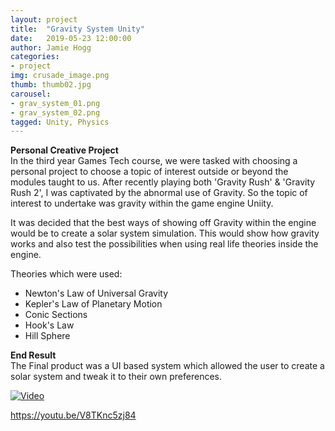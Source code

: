 ```yaml
---
layout: project
title:  "Gravity System Unity"
date:   2019-05-23 12:00:00
author: Jamie Hogg
categories:
- project
img: crusade_image.png
thumb: thumb02.jpg
carousel:
- grav_system_01.png
- grav_system_02.png
tagged: Unity, Physics
---
```

<B>Personal Creative Project</B><BR>
In the third year Games Tech course, we were tasked with choosing a personal project to choose a topic of interest outside or beyond the modules taught to us. After recently playing both 'Gravity Rush' & 'Gravity Rush 2', I was captivated by the abnormal use of Gravity. So the topic of interest to undertake was gravity within the game engine Uniity.
  
It was decided that the best ways of showing off Gravity within the engine would be to create a solar system simulation. This would show how gravity works and also test the possibilities when using real life theories inside the engine.

Theories which were used:
- Newton's Law of Universal Gravity
- Kepler's Law of Planetary Motion
- Conic Sections
- Hook's Law
- Hill Sphere

<B>End Result</B><BR>
The Final product was a UI based system which allowed the user to create a solar system and tweak it to their own preferences.

[![Video](http://img.youtube.com/vi/V8TKnc5zj84/0.jpg)](http://www.youtube.com/watch?v=V8TKnc5zj84)

https://youtu.be/V8TKnc5zj84
